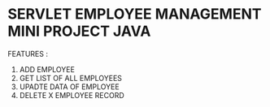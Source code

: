 # SERVLET EMPLOYEE MANAGEMENT MINI PROJECT JAVA
FEATURES :
1. ADD EMPLOYEE
2. GET LIST OF ALL EMPLOYEES
3. UPADTE DATA OF EMPLOYEE
4. DELETE X EMPLOYEE RECORD
